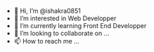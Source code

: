 - 👋 Hi, I’m @ishakra0851
- 👀 I’m interested in Web Developper
- 🌱 I’m currently learning Front End Developper
- 💞️ I’m looking to collaborate on ...
- 📫 How to reach me ...

<!---
ishakra0851/ishakra0851 is a ✨ special ✨ repository because its `README.md` (this file) appears on your GitHub profile.
You can click the Preview link to take a look at your changes.
--->
